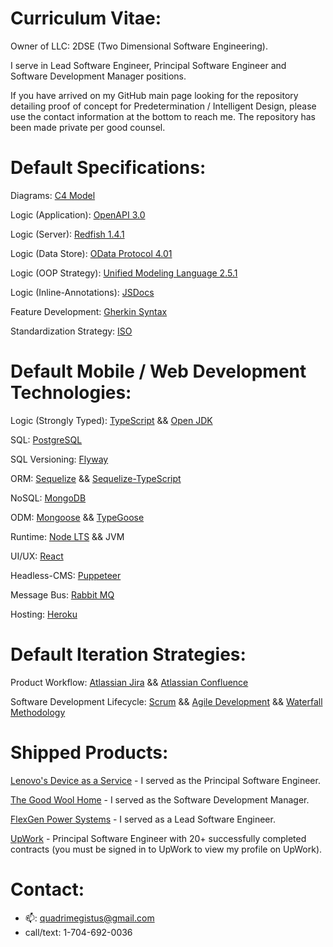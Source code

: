# Curriculum Vitae:

Owner of LLC: 2DSE (Two Dimensional Software Engineering).

I serve in Lead Software Engineer, Principal Software Engineer and Software Development Manager positions.

If you have arrived on my GitHub main page looking for the repository detailing proof of concept for Predetermination / Intelligent Design, please use the contact information at the bottom to reach me. The repository has been made private per good counsel.

# Default Specifications:

Diagrams: [C4 Model](https://c4model.com/#Abstractions)

Logic (Application): [OpenAPI 3.0](https://swagger.io/specification/)

Logic (Server): [Redfish 1.4.1](https://www.dmtf.org/standards/redfish)

Logic (Data Store): [OData Protocol 4.01](https://www.odata.org/documentation/)

Logic (OOP Strategy): [Unified Modeling Language 2.5.1](https://www.omg.org/spec/UML/)

Logic (Inline-Annotations): [JSDocs](https://jsdoc.app/) 

Feature Development: [Gherkin Syntax](https://cucumber.io/docs/gherkin/reference/)

Standardization Strategy: [ISO](https://www.iso.org/home.html)

# Default Mobile / Web Development Technologies:

Logic (Strongly Typed): [TypeScript](https://www.typescriptlang.org/docs/) && [Open JDK](https://openjdk.java.net/)

SQL: [PostgreSQL](https://www.postgresql.org/docs/) 

SQL Versioning: [Flyway](https://flywaydb.org/documentation/)

ORM: [Sequelize](https://sequelize.org/docs/v6/getting-started/) && [Sequelize-TypeScript](https://www.npmjs.com/package/sequelize-typescript)

NoSQL: [MongoDB](https://www.mongodb.com/docs/)

ODM: [Mongoose](https://mongoosejs.com/docs/guide.html) && [TypeGoose](https://typegoose.github.io/typegoose/docs/guides/quick-start-guide)

Runtime: [Node LTS](https://nodejs.org/en/) && JVM

UI/UX: [React](https://reactjs.org/docs/getting-started.html)

Headless-CMS: [Puppeteer](https://github.com/puppeteer/puppeteer)

Message Bus: [Rabbit MQ](https://www.rabbitmq.com/documentation.html)

Hosting: [Heroku](https://www.heroku.com/)

# Default Iteration Strategies:

Product Workflow: [Atlassian Jira](https://www.atlassian.com/software/jira) && [Atlassian Confluence](https://www.atlassian.com/software/confluence)

Software Development Lifecycle: [Scrum](https://www.atlassian.com/agile/scrum) && [Agile Development](https://www.atlassian.com/agile/manifesto) && [Waterfall Methodology](https://www.projectmanager.com/guides/waterfall-methodology)

# Shipped Products:

[Lenovo's Device as a Service](https://www.lenovo.com/us/en/daas/) - I served as the Principal Software Engineer.

[The Good Wool Home](https://thegoodwoolhome.com/) - I served as the Software Development Manager.

[FlexGen Power Systems](https://flexgen.com/) - I served as a Lead Software Engineer.

[UpWork](https://www.upwork.com/freelancers/~0113521d8bf262c9fb?referrer_url_path=%2Fnx%2Fsearch%2Ftalent%2Fdetails%2F~0113521d8bf262c9fb%2Fprofile) - Principal Software Engineer with 20+ successfully completed contracts (you must be signed in to UpWork to view my profile on UpWork).

# Contact:

- 📫: quadrimegistus@gmail.com
- call/text: 1-704-692-0036

<!--
**parallelam/parallelam** is a ✨ _special_ ✨ repository because its `README.md` (this file) appears on your GitHub profile.

Here are some ideas to get you started:

- 🔭 I’m currently working on ...
- 🌱 I’m currently learning ...
- 👯 I’m looking to collaborate on ...
- 🤔 I’m looking for help with ...
- 💬 Ask me about ...
- 📫 How to reach me: ...
- 😄 Pronouns: ...
- ⚡ Fun fact: ...
-->
